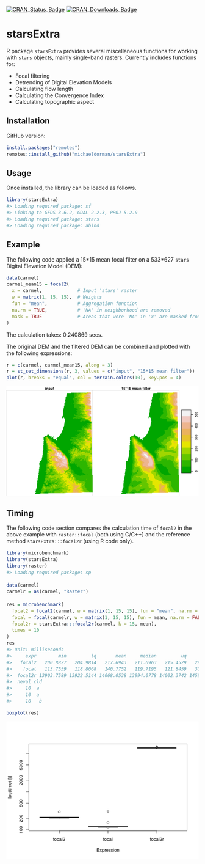 <!-- README.md is generated from README.Rmd. Please edit that file -->
[![CRAN\_Status\_Badge](http://www.r-pkg.org/badges/version-ago/starsExtra)](https://cran.r-project.org/package=starsExtra)
[![CRAN\_Downloads\_Badge](http://cranlogs.r-pkg.org/badges/last-month/starsExtra)](https://cran.r-project.org/package=starsExtra)

starsExtra
==========

R package `starsExtra` provides several miscellaneous functions for
working with `stars` objects, mainly single-band rasters. Currently
includes functions for:

-   Focal filtering
-   Detrending of Digital Elevation Models
-   Calculating flow length
-   Calculating the Convergence Index
-   Calculating topographic aspect

Installation
------------

GitHub version:

``` r
install.packages("remotes")
remotes::install_github("michaeldorman/starsExtra")
```

Usage
-----

Once installed, the library can be loaded as follows.

``` r
library(starsExtra)
#> Loading required package: sf
#> Linking to GEOS 3.6.2, GDAL 2.2.3, PROJ 5.2.0
#> Loading required package: stars
#> Loading required package: abind
```

Example
-------

The following code applied a 15\*15 mean focal filter on a 533\*627
`stars` Digital Elevation Model (DEM):

``` r
data(carmel)
carmel_mean15 = focal2(
  x = carmel,             # Input 'stars' raster
  w = matrix(1, 15, 15),  # Weights
  fun = "mean",           # Aggregation function
  na.rm = TRUE,           # 'NA' in neighborhood are removed
  mask = TRUE             # Areas that were 'NA' in 'x' are masked from result
)
```

The calculation takes: 0.240869 secs.

The original DEM and the filtered DEM can be combined and plotted with
the following expressions:

``` r
r = c(carmel, carmel_mean15, along = 3)
r = st_set_dimensions(r, 3, values = c("input", "15*15 mean filter"))
plot(r, breaks = "equal", col = terrain.colors(10), key.pos = 4)
```

![](README-focal-example-1.png)

Timing
------

The following code section compares the calculation time of `focal2` in
the above example with `raster::focal` (both using C/C++) and the
reference method `starsExtra:::focal2r` (using R code only).

``` r
library(microbenchmark)
library(starsExtra)
library(raster)
#> Loading required package: sp

data(carmel)
carmelr = as(carmel, "Raster")

res = microbenchmark(
  focal2 = focal2(carmel, w = matrix(1, 15, 15), fun = "mean", na.rm = FALSE), 
  focal = focal(carmelr, w = matrix(1, 15, 15), fun = mean, na.rm = FALSE),
  focal2r = starsExtra:::focal2r(carmel, k = 15, mean),
  times = 10
)
res
#> Unit: milliseconds
#>     expr        min         lq       mean     median         uq        max
#>   focal2   200.8827   204.9814   217.6943   211.6963   215.4529   293.2120
#>    focal   113.7559   118.8068   140.7752   119.7195   121.8459   307.1326
#>  focal2r 13903.7589 13922.5144 14068.0538 13994.0778 14002.3742 14598.4475
#>  neval cld
#>     10  a 
#>     10  a 
#>     10   b
```

``` r
boxplot(res)
```

![](README-focal-timing-1.png)
